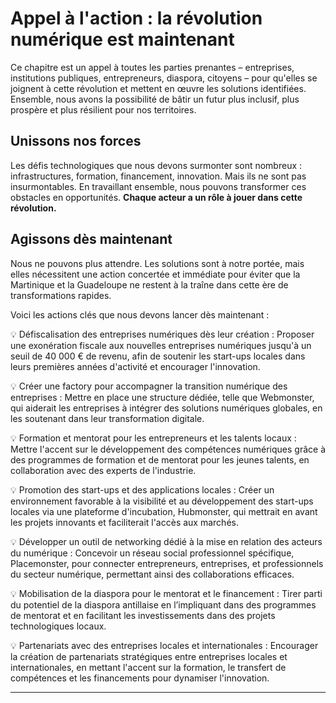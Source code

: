 # Appel à l'action : la révolution numérique est maintenant

Ce chapitre est un appel à toutes les parties prenantes – entreprises, institutions publiques, entrepreneurs, diaspora, citoyens – pour qu'elles se joignent à cette révolution et mettent en œuvre les solutions identifiées. Ensemble, nous avons la possibilité de bâtir un futur plus inclusif, plus prospère et plus résilient pour nos territoires.

## Unissons nos forces

Les défis technologiques que nous devons surmonter sont nombreux : infrastructures, formation, financement, innovation. Mais ils ne sont pas insurmontables. En travaillant ensemble, nous pouvons transformer ces obstacles en opportunités. **Chaque acteur a un rôle à jouer dans cette révolution.**

## Agissons dès maintenant

Nous ne pouvons plus attendre. Les solutions sont à notre portée, mais elles nécessitent une action concertée et immédiate pour éviter que la Martinique et la Guadeloupe ne restent à la traîne dans cette ère de transformations rapides.

Voici les actions clés que nous devons lancer dès maintenant :

💡 Défiscalisation des entreprises numériques dès leur création : Proposer une exonération fiscale aux nouvelles entreprises numériques jusqu'à un seuil de 40 000 € de revenu, afin de soutenir les start-ups locales dans leurs premières années d'activité et encourager l'innovation.

💡 Créer une factory pour accompagner la transition numérique des entreprises : Mettre en place une structure dédiée, telle que Webmonster, qui aiderait les entreprises à intégrer des solutions numériques globales, en les soutenant dans leur transformation digitale.

💡 Formation et mentorat pour les entrepreneurs et les talents locaux : Mettre l'accent sur le développement des compétences numériques grâce à des programmes de formation et de mentorat pour les jeunes talents, en collaboration avec des experts de l'industrie.

💡 Promotion des start-ups et des applications locales : Créer un environnement favorable à la visibilité et au développement des start-ups locales via une plateforme d'incubation, Hubmonster, qui mettrait en avant les projets innovants et faciliterait l'accès aux marchés.

💡 Développer un outil de networking dédié à la mise en relation des acteurs du numérique : Concevoir un réseau social professionnel spécifique, Placemonster, pour connecter entrepreneurs, entreprises, et professionnels du secteur numérique, permettant ainsi des collaborations efficaces.

💡 Mobilisation de la diaspora pour le mentorat et le financement : Tirer parti du potentiel de la diaspora antillaise en l’impliquant dans des programmes de mentorat et en facilitant les investissements dans des projets technologiques locaux.

💡 Partenariats avec des entreprises locales et internationales : Encourager la création de partenariats stratégiques entre entreprises locales et internationales, en mettant l'accent sur la formation, le transfert de compétences et les financements pour dynamiser l'innovation.

---
